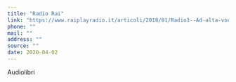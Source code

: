 ```yaml
---
title: "Radio Rai"
link: "https://www.raiplayradio.it/articoli/2018/01/Radio3--Ad-alta-voce--tutti-i-romanzi-f91c61a8-0021-40ca-a62f-514b841b558b.html?fbclid=IwAR0vcjtjqUaHOF1qrJ-sUc60MUf4xP_frkrldBEcCGNG_tTFN8Eux6P3qpw"
phone: ""
mail: ""
address: ""
source: ""
date: 2020-04-02
---
```


Audiolibri
